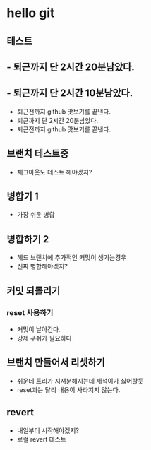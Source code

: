 # hello git 

## 테스트

## - 퇴근까지 단 2시간 20분남았다.
## - 퇴근까지 단 2시간 10분남았다.
- 퇴근전까지 github 맛보기를 끝낸다.
- 퇴근까지 단 2시간 20분남았다.
- 퇴근전까지 github 맛보기를 끝낸다.

## 브랜치 테스트중

- 체크아웃도 테스트 해야겠지?


## 병합기 1
- 가장 쉬운 병합

## 병합하기 2
- 헤드 브랜치에 추가적인 커밋이 생기는경우
- 진짜 병합해야겠지?

## 커밋 되돌리기 
### reset 사용하기
- 커밋이 날아간다.
- 강제 푸쉬가 필요하다

## 브랜치 만들어서 리셋하기
- 쉬운데 트리가 지져분해지는데 재석이가 싫어할듯
- reset과는 달리 내용이 사라지지 않는다.

## revert
- 내일부터 시작해야겠지?
- 로컬 revert 테스트